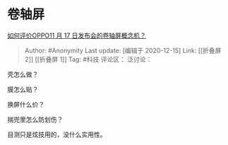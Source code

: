 # 卷轴屏
[如何评价OPPO11 月 17 日发布会的卷轴屏概念机？](https://www.zhihu.com/question/430691280/answer/1580707909)

> Author: #Anonymity
> Last update: [编辑于 2020-12-15]
> Link: [[折叠屏 2]] [[折叠屏 1]]
> Tag: #科技
> 评论区：
> 泛讨论：

壳怎么做？

膜怎么贴？

换屏什么价？

揣兜里怎么防划伤？

目测只是炫技用的，没什么实用性。

